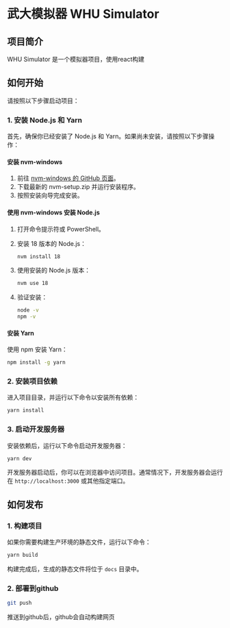 # 武大模拟器 WHU Simulator

## 项目简介

WHU Simulator 是一个模拟器项目，使用react构建

## 如何开始

请按照以下步骤启动项目：

### 1. 安装 Node.js 和 Yarn

首先，确保你已经安装了 Node.js 和 Yarn。如果尚未安装，请按照以下步骤操作：

#### 安装 nvm-windows

1. 前往 [nvm-windows 的 GitHub 页面](https://github.com/coreybutler/nvm-windows/releases)。
2. 下载最新的 nvm-setup.zip 并运行安装程序。
3. 按照安装向导完成安装。

#### 使用 nvm-windows 安装 Node.js

1. 打开命令提示符或 PowerShell。
2. 安装 18 版本的 Node.js：

   ```bash
   nvm install 18
   ```

3. 使用安装的 Node.js 版本：

   ```bash
   nvm use 18
   ```

4. 验证安装：

   ```bash
   node -v
   npm -v
   ```

#### 安装 Yarn

使用 npm 安装 Yarn：

```bash
npm install -g yarn
```

### 2. 安装项目依赖

进入项目目录，并运行以下命令以安装所有依赖：

```bash
yarn install
```

### 3. 启动开发服务器

安装依赖后，运行以下命令启动开发服务器：

```bash
yarn dev
```

开发服务器启动后，你可以在浏览器中访问项目。通常情况下，开发服务器会运行在 `http://localhost:3000` 或其他指定端口。

## 如何发布

### 1. 构建项目

如果你需要构建生产环境的静态文件，运行以下命令：

```bash
yarn build
```

构建完成后，生成的静态文件将位于 `docs` 目录中。

### 2. 部署到github

```bash
git push
```

推送到github后，github会自动构建网页
